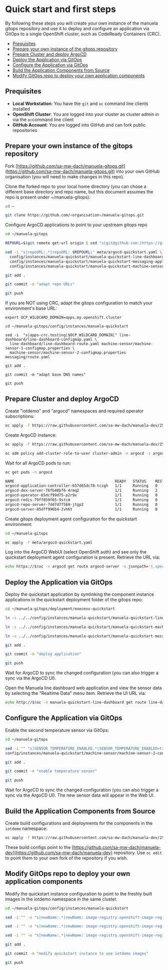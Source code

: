 # Quick start and first steps <!-- omit in toc -->

By following these steps you will create your own instance of the manuela gitops repository and use it to deploy and configure an application via GitOps to a single OpenShift cluster, such as CodeReady Containers (CRC).

- [Prequisites](#Prequisites)
- [Prepare your own instance of the gitops repository](#Prepare-your-own-instance-of-the-gitops-repository)
- [Prepare Cluster and deploy ArgoCD](#Prepare-Cluster-and-deploy-ArgoCD)
- [Deploy the Application via GitOps](#Deploy-the-Application-via-GitOps)
- [Configure the Application via GitOps](#Configure-the-Application-via-GitOps)
- [Build the Application Components from Source](#Build-the-Application-Components-from-Source)
- [Modify GitOps repo to deploy your own application components](#Modify-GitOps-repo-to-deploy-your-own-application-components)

## Prequisites

- **Local Workstation**: You have the ```git``` and ```oc``` command line clients installed
- **OpenShift Cluster**: You are logged into your cluster as cluster admin in via the ```oc```command line client
- **GitHub Account**: You are logged into GitHub and can fork public repositories

## Prepare your own instance of the gitops repository

Fork [https://github.com/sa-mw-dach/manuela-gitops.git](https://github.com/sa-mw-dach/manuela-gitops.git) into your own GitHub organisation (you will need to make changes in this repo).

Clone the forked repo to your local home directory (you can chose a different base directory and repo name, but this document assumes the repo is present under ~/manuela-gitops):
```bash
cd ~

git clone https://github.com/<organisation>/manuela-gitops.git
```

Configure ArgoCD applications to point to your upstream gitops repo
```bash
cd ~/manuela-gitops

REPOURL=$(git remote get-url origin | sed "s|git@github.com:|https://github.com/|")

sed -i "s|repoURL:.*|repoURL: $REPOURL|" meta/argocd-quickstart.yaml \
  config/instances/manuela-quickstart/manuela-quickstart-line-dashboard-application.yaml \
  config/instances/manuela-quickstart/manuela-quickstart-messaging-application.yaml \
  config/instances/manuela-quickstart/manuela-quickstart-machine-sensor-application.yaml

git add .

git commit -m "adapt repo URLs"

git push
```

If you are NOT using CRC, adapt the gitops configuration to match your environment's base URL:
```
export OCP_WILDCARD_DOMAIN=apps.my.openshift.cluster

cd ~/manuela-gitops/config/instances/manuela-quickstart

sed -i  "s|apps-crc.testing|$OCP_WILDCARD_DOMAIN|" line-dashboard/line-dashboard-configmap.yaml \
  line-dashboard/line-dashboard-route.yaml machine-sensor/machine-sensor-1-configmap.properties \
  machine-sensor/machine-sensor-2-configmap.properties messaging/route.yaml

git add .

git commit -m "adapt base DNS names"

git push
```

## Prepare Cluster and deploy ArgoCD

Create "iotdemo" and "argocd" namespaces and required operator subscriptions: 
```bash
oc apply -f https://raw.githubusercontent.com/sa-mw-dach/manuela-dev/257_first_steps/quickstart/01_namespaces_and_operators.yaml
```

Create ArgoCD instance:
```bash
oc apply -f https://raw.githubusercontent.com/sa-mw-dach/manuela-dev/257_first_steps/quickstart/02_argocd.yaml

oc adm policy add-cluster-role-to-user cluster-admin -n argocd -z argocd-application-controller
```

Wait for all ArgoCD pods to run:
```bash
oc get pods -n argocd

NAME                                             READY   STATUS    RESTARTS   AGE
argocd-application-controller-657d65dc78-tczgh   1/1     Running   0          17m
argocd-dex-server-76fb48bf6-4rmq2                1/1     Running   2          17m
argocd-operator-65dcf99d75-p2r9x                 1/1     Running   0          21m
argocd-redis-79ff859f65-9stcm                    1/1     Running   0          17m
argocd-repo-server-7dd7d7f568-jtgp2              1/1     Running   0          17m
argocd-server-85dff996b4-2vh6t                   1/1     Running   0          17m
```

Create gitops deployment agent configuration for the quickstart environment:
```bash
cd ~/manuela-gitops

oc apply -f meta/argocd-quickstart.yaml
```

Log into the ArgoCD WebUI (select OpenShift auth) and see only the quickstart deployment agent configuration is present. Retrieve the URL via:
```bash
echo https://$(oc -n argocd get route argocd-server -o jsonpath='{.spec.host}')
```

## Deploy the Application via GitOps

Deploy the quickstart application by symlinking the component instance applications in the quickstart deployment folder of the gitops repo:
```bash
cd ~/manuela-gitops/deployment/execenv-quickstart

ln -s ../../config/instances/manuela-quickstart/manuela-quickstart-line-dashboard-application.yaml

ln -s ../../config/instances/manuela-quickstart/manuela-quickstart-machine-sensor-application.yaml

ln -s ../../config/instances/manuela-quickstart/manuela-quickstart-messaging-application.yaml

git add .

git commit -m "deploy application"

git push
```

Wait for ArgoCD to sync the changed configuration (you can also trigger a sync via the ArgoCD UI). 


Open the Manuela line dashboard web application and view the sensor data by selecting the "Realtime Data" menu item. Retrieve the UI URL via:
```bash
echo http://$(oc -n manuela-quickstart-line-dashboard get route line-dashboard -o jsonpath='{.spec.host}')/sensors
```

## Configure the Application via GitOps

Enable the second temperature sensor via GitOps:
```bash
cd ~/manuela-gitops

sed -i "" "s|SENSOR_TEMPERATURE_ENABLED.*|SENSOR_TEMPERATURE_ENABLED=true|" \
config/instances/manuela-quickstart/machine-sensor/machine-sensor-2-configmap.properties

git add .

git commit -m "enable temperature sensor"

git push
```

Wait for ArgoCD to sync the changed configuration (you can also trigger a sync via the ArgoCD UI). The new sensor data will appear in the Web UI.


## Build the Application Components from Source

Create build configurations and deployments for the components in the ```iotdemo``` namespace:
```bash
oc apply -f https://raw.githubusercontent.com/sa-mw-dach/manuela-dev/257_first_steps/quickstart/03_components.yaml
```

These build configs point to the [https://github.com/sa-mw-dach/manuela-dev](https://github.com/sa-mw-dach/manuela-dev) repository. Use ```oc edit``` to point them to your own fork of the repository if you wish.

## Modify GitOps repo to deploy your own application components

Modify the quickstart instance configuration to point to the freshly built images in the iotdemo namespace in the same cluster.

```bash
cd ~/manuela-gitops/config/instances/manuela-quickstart

sed -i "" -e "s|newName:.*|newName: image-registry.openshift-image-registry.svc:5000/iotdemo/iot-consumer|" -e "s|newTag:.*|newTag: latest|" messaging/kustomization.yaml

sed -i "" -e "s|newName:.*|newName: image-registry.openshift-image-registry.svc:5000/iotdemo/iot-frontend|" -e "s|newTag:.*|newTag: latest|" line-dashboard/kustomization.yaml

sed -i "" -e "s|newName:.*|newName: image-registry.openshift-image-registry.svc:5000/iotdemo/iot-software-sensor|" -e "s|newTag:.*|newTag: latest|" machine-sensor/kustomization.yaml

git add .

git commit -m "modify quickstart instance to use iotdemo images"

git push
```
